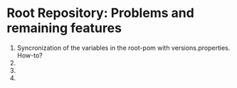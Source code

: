 
Root Repository: Problems and remaining features
================================================
  
 1.  Syncronization of the variables in the root-pom with versions.properties. How-to?
 2.  
 3.  
 4.  